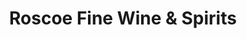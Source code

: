 ---
title: "Roscoe Fine Wine & Spirits"
url: /roscoe/roscoe-fine-wine-and-spirits/
shop: alcohol
---
